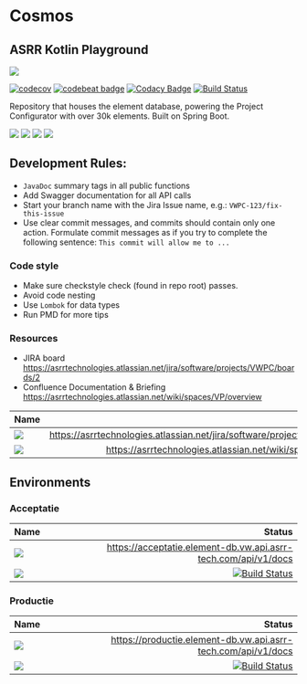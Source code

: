 # Cosmos 
## ASRR Kotlin Playground
<img src ="https://img.shields.io/badge/Powered%20By-ASRR-black?style=for-the-badge"/>

[![codecov](https://codecov.io/gh/ASRRtechnologies/cosmos/branch/main/graph/badge.svg?token=6US5FQD10B)](https://codecov.io/gh/ASRRtechnologies/cosmos)
[![codebeat badge](https://codebeat.co/badges/bd8fbf4e-9368-471c-aef7-7f7f1fe956ae)](https://codebeat.co/projects/github-com-asrrtechnologies-cosmos-main)
[![Codacy Badge](https://app.codacy.com/project/badge/Grade/8ea97b6909f04c76b884a619fd7f8c12)](https://www.codacy.com/gh/ASRRtechnologies/cosmos/dashboard?utm_source=github.com&amp;utm_medium=referral&amp;utm_content=ASRRtechnologies/cosmos&amp;utm_campaign=Badge_Grade)
[![Build Status](https://travis-ci.com/ASRRtechnologies/cosmos.svg?branch=main)](https://travis-ci.com/ASRRtechnologies/cosmos)

Repository that houses the element database, powering the Project Configurator with over 30k elements. Built on Spring Boot.

<img src="https://img.shields.io/badge/spring-boot%20-%236DB33F.svg?&style=for-the-badge&logo=spring&logoColor=white"/> <img src="https://img.shields.io/badge/kotlin-%230095D5.svg?&style=for-the-badge&logo=kotlin&logoColor=white"/> <img src ="https://img.shields.io/badge/MongoDB-%234ea94b.svg?&style=for-the-badge&logo=mongodb&logoColor=white"/>
<img src="https://img.shields.io/badge/gradle%20-%2302313A.svg?&style=for-the-badge&logo=gradle&logoColor=white"/> 

## Development Rules:
- `JavaDoc` summary tags in all public functions
- Add Swagger documentation for all API calls
- Start your branch name with the Jira Issue name, e.g.: `VWPC-123/fix-this-issue`
- Use clear commit messages, and commits should contain only one action. Formulate commit messages as if you try to complete the following sentence: `This commit will allow me to ...`

### Code style
- Make sure checkstyle check (found in repo root) passes.
- Avoid code nesting
- Use `Lombok` for data types  
- Run PMD for more tips

### Resources
- JIRA board https://asrrtechnologies.atlassian.net/jira/software/projects/VWPC/boards/2
- Confluence Documentation & Briefing https://asrrtechnologies.atlassian.net/wiki/spaces/VP/overview

| Name   | Url        |   
| :------------- |-------------:|
| <img src="https://img.shields.io/badge/Jira%20-%230352CC.svg?&style=for-the-badge&logo=jira&logoColor=white"/>    | https://asrrtechnologies.atlassian.net/jira/software/projects/VWPC/boards/2 |  
| <img src="https://img.shields.io/badge/Confluence%20-%230352CC.svg?&style=for-the-badge&logo=confluence&logoColor=white"/>       | https://asrrtechnologies.atlassian.net/wiki/spaces/VP/overview      |  



## Environments
### Acceptatie 
| Name   | Status        |   
| :------------- |-------------:| 
| <img src="https://img.shields.io/badge/swagger%20-%2343853D.svg?&style=for-the-badge&logo=swagger&logoColor=white"/>    | https://acceptatie.element-db.vw.api.asrr-tech.com/api/v1/docs |  
| <img src="https://img.shields.io/badge/Travis CI%20-%23000000.svg?&style=for-the-badge&logo=travis&logoColor=white"/>   | [![Build Status](https://travis-ci.com/ASRRtechnologies/vw-element-db.svg?token=qupxX6pFHqDaPdjEFnQm&branch=acceptatie)](https://travis-ci.com/ASRRtechnologies/vw-asrr-element-db)      |  

### Productie 
| Name   | Status        |   
| :------------- |-------------:| 
| <img src="https://img.shields.io/badge/swagger%20-%2343853D.svg?&style=for-the-badge&logo=swagger&logoColor=white"/>      | https://productie.element-db.vw.api.asrr-tech.com/api/v1/docs |  
| <img src="https://img.shields.io/badge/Travis CI%20-%23000000.svg?&style=for-the-badge&logo=travis&logoColor=white"/>      | [![Build Status](https://travis-ci.com/ASRRtechnologies/vw-element-db.svg?token=qupxX6pFHqDaPdjEFnQm&branch=productie)](https://travis-ci.com/ASRRtechnologies/vw-asrr-element-db)     |  


